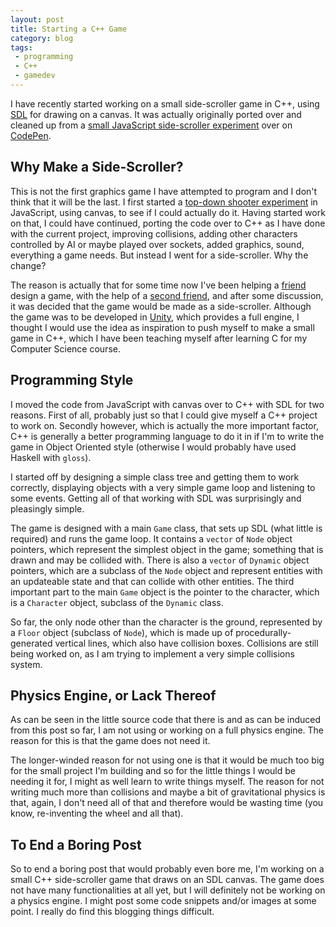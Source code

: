 ```yaml
---
layout: post
title: Starting a C++ Game
category: blog
tags:
 - programming
 - C++
 - gamedev
---
```


I have recently started working on a small side-scroller game in C++, using [SDL](https://libsdl.org) for drawing on a canvas. It was actually originally ported over and cleaned up from a [small JavaScript side-scroller experiment](http://codepen.io/_Billy_Brown/pen/EjxBYX/) over on [CodePen](https://codepen.io).

## Why Make a Side-Scroller?

This is not the first graphics game I have attempted to program and I don't think that it will be the last. I first started a [top-down shooter experiment](http://codepen.io/_Billy_Brown/pen/jEPzeX) in JavaScript, using canvas, to see if I could actually do it. Having started work on that, I could have continued, porting the code over to C++ as I have done with the current project, improving collisions, adding other characters controlled by AI or maybe played over sockets, added graphics, sound, everything a game needs. But instead I went for a side-scroller. Why the change?

The reason is actually that for some time now I've been helping a [friend](http://larasdrawsthings.blogspot.co.uk) design a game, with the help of a [second friend](https://twitter.com/binnie567), and after some discussion, it was decided that the game would be made as a side-scroller. Although the game was to be developed in [Unity](http://unity3d.com), which provides a full engine, I thought I would use the idea as inspiration to push myself to make a small game in C++, which I have been teaching myself after learning C for my Computer Science course.

## Programming Style

I moved the code from JavaScript with canvas over to C++ with SDL for two reasons. First of all, probably just so that I could give myself a C++ project to work on. Secondly however, which is actually the more important factor, C++ is generally a better programming language to do it in if I'm to write the game in Object Oriented style (otherwise I would probably have used Haskell with `gloss`).

I started off by designing a simple class tree and getting them to work correctly, displaying objects with a very simple game loop and listening to some events. Getting all of that working with SDL was surprisingly and pleasingly simple.

The game is designed with a main `Game` class, that sets up SDL (what little is required) and runs the game loop. It contains a `vector` of `Node` object pointers, which represent the simplest object in the game; something that is drawn and may be collided with. There is also a `vector` of `Dynamic` object pointers, which are a subclass of the `Node` object and represent entities with an updateable state and that can collide with other entities. The third important part to the main `Game` object is the pointer to the character, which is a `Character` object, subclass of the `Dynamic` class.

So far, the only node other than the character is the ground, represented by a `Floor` object (subclass of `Node`), which is made up of procedurally-generated vertical lines, which also have collision boxes. Collisions are still being worked on, as I am trying to implement a very simple collisions system.

## Physics Engine, or Lack Thereof

As can be seen in the little source code that there is and as can be induced from this post so far, I am not using or working on a full physics engine. The reason for this is that the game does not need it.

The longer-winded reason for not using one is that it would be much too big for the small project I'm building and so for the little things I would be needing it for, I might as well learn to write things myself. The reason for not writing much more than collisions and maybe a bit of gravitational physics is that, again, I don't need all of that and therefore would be wasting time (you know, re-inventing the wheel and all that).

## To End a Boring Post

So to end a boring post that would probably even bore me, I'm working on a small C++ side-scroller game that draws on an SDL canvas. The game does not have many functionalities at all yet, but I will definitely not be working on a physics engine. I might post some code snippets and/or images at some point. I really do find this blogging things difficult.
